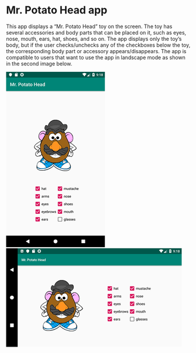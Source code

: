 # Mr. Potato Head app
This app displays a “Mr. Potato Head” toy on the screen. The toy has several accessories and body parts that can be placed on it, such as eyes, nose, mouth, ears, hat, shoes, and so on. The app displays only the toy’s body, but if the user checks/unchecks any of the checkboxes below the toy, the corresponding body part or accessory appears/disappears. The app is compatible to users that want to use the app in landscape mode as shown in the second image below.

![](https://github.com/Huikie/Mr-Potatohead/blob/master/doc/first_screen.png)
![](https://github.com/Huikie/Mr-Potatohead/blob/master/doc/first_screen_lnd.png)
